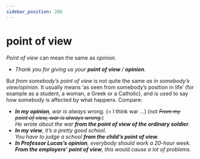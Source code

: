 ```yaml
---
sidebar_position: 286
---
```


# point of view

*Point of view* can mean the same as *opinion*.

- *Thank you for giving us your **point of view** / **opinion**.*

But *from somebody’s point of view* is not quite the same *as in somebody’s view/opinion*. It usually means ‘as seen from somebody’s position in life’ (for example as a student, a woman, a Greek or a Catholic), and is used to say how somebody is affected by what happens. Compare:

- ***In my opinion**, war is always wrong.* (= I think war …) (not *~~From my point of view, war is always wrong.~~*)  
  *He wrote about the war **from the point of view of the ordinary soldier**.*
- ***In my view**, it’s a pretty good school.*  
  *You have to judge a school **from the child’s point of view**.*
- ***In Professor Lucas’s opinion**, everybody should work a 20-hour week.*  
  ***From the employers’ point of view**, this would cause a lot of problems.*

